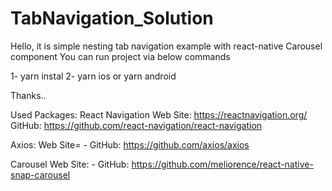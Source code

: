 # TabNavigation_Solution

Hello, it is simple nesting tab navigation example with react-native Carousel component
You can run project via below commands

1- yarn instal
2- yarn ios or yarn android

Thanks..

Used Packages:
React Navigation
  Web Site: https://reactnavigation.org/
  GitHub: https://github.com/react-navigation/react-navigation
  
Axios:
  Web Site= -
  GitHub: https://github.com/axios/axios
  
Carousel
  Web Site: -
  GitHub: https://github.com/meliorence/react-native-snap-carousel
  
  
  
